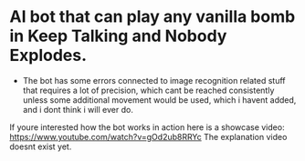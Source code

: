 # AI bot that can play any vanilla bomb in Keep Talking and Nobody Explodes.
- The bot has some errors connected to image recognition related stuff that requires a lot of precision, which cant be reached consistently unless some additional movement would be used, which i havent added, and i dont think i will ever do.

If youre interested how the bot works in action here is a showcase video:
https://www.youtube.com/watch?v=gOd2ub8RRYc
The explanation video doesnt exist yet. 
